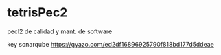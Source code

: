 # tetrisPec2
pecl2 de calidad y mant. de software

key sonarqube
https://gyazo.com/ed2df16896925790f818bd177d5ddeae
